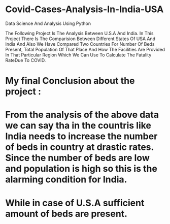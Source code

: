 # Covid-Cases-Analysis-In-India-USA
Data Science And Analysis Using Python

The Following Project Is The Analysis Between U.S.A And India.
In This Project There Is The Comparision Between Different States Of USA And India And Also We Have Compared Two Countries For Number Of Beds Present, Total Population Of That Place And How The Facilities Are Provided In That Particular Region Which We Can Use To Calculate The Fatality RateDue To COVID.

# My final Conclusion about the project :
# From the analysis of the above data we can say tha in the countris like India needs to increase the number of beds in country at drastic rates. Since the number of beds are low and population is high so this is the alarming condition for India.
# While in case of U.S.A sufficient amount of  beds are present.
